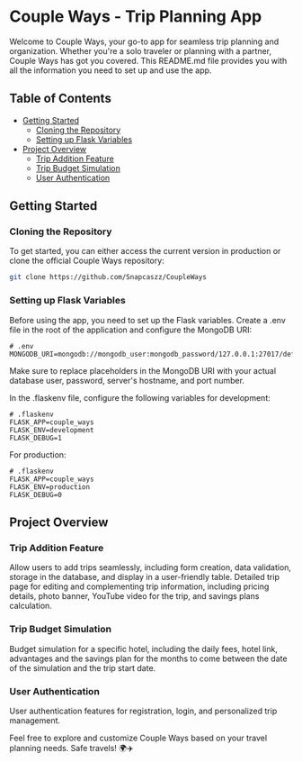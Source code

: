 # Couple Ways - Trip Planning App

Welcome to Couple Ways, your go-to app for seamless trip planning and organization. Whether you're a solo traveler or planning with a partner, Couple Ways has got you covered. This README.md file provides you with all the information you need to set up and use the app.

## Table of Contents

- [Getting Started](#getting-started)
  - [Cloning the Repository](#cloning-the-repository)
  - [Setting up Flask Variables](#setting-up-flask-variables)
- [Project Overview](#project-overview)
  - [Trip Addition Feature](#trip-addition-feature)
  - [Trip Budget Simulation](#trip-budget-simulation)
  - [User Authentication](#user-authentication)

## Getting Started

### Cloning the Repository

To get started, you can either access the current version in production or clone the official Couple Ways repository:

```bash
git clone https://github.com/Snapcaszz/CoupleWays
```

### Setting up Flask Variables

Before using the app, you need to set up the Flask variables. Create a .env file in the root of the application and configure the MongoDB URI:

```env
# .env
MONGODB_URI=mongodb://mongodb_user:mongodb_password/127.0.0.1:27017/default_database
```

Make sure to replace placeholders in the MongoDB URI with your actual database user, password, server's hostname, and port number.

In the .flaskenv file, configure the following variables for development:

```env
# .flaskenv
FLASK_APP=couple_ways
FLASK_ENV=development
FLASK_DEBUG=1
```

For production:

```env
# .flaskenv
FLASK_APP=couple_ways
FLASK_ENV=production
FLASK_DEBUG=0
```

## Project Overview

### Trip Addition Feature

Allow users to add trips seamlessly, including form creation, data validation, storage in the database, and display in a user-friendly table. Detailed trip page for editing and complementing trip information, including pricing details, photo banner, YouTube video for the trip, and savings plans calculation.

### Trip Budget Simulation

Budget simulation for a specific hotel, including the daily fees, hotel link, advantages and the savings plan for the months to come between the date of the simulation and the trip start date. 

### User Authentication

User authentication features for registration, login, and personalized trip management.

Feel free to explore and customize Couple Ways based on your travel planning needs. Safe travels! 🌍✈️

